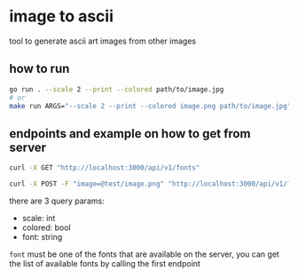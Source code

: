 # image to ascii
tool to generate ascii art images from other images

## how to run
```bash
go run . --scale 2 --print --colored path/to/image.jpg
# or
make run ARGS="--scale 2 --print --colored image.png path/to/image.jpg"
```

## endpoints and example on how to get from server
```bash
curl -X GET "http://localhost:3000/api/v1/fonts"

curl -X POST -F "image=@test/image.png" "http://localhost:3000/api/v1/?scale=16&colored=true&font=UbuntuNerdFont-Bold" --output output_ascii.png
```
there are 3 query params:
- scale: int
- colored: bool
- font: string

`font` must be one of the fonts that are available on the server, you can get the list of available fonts by calling the first endpoint